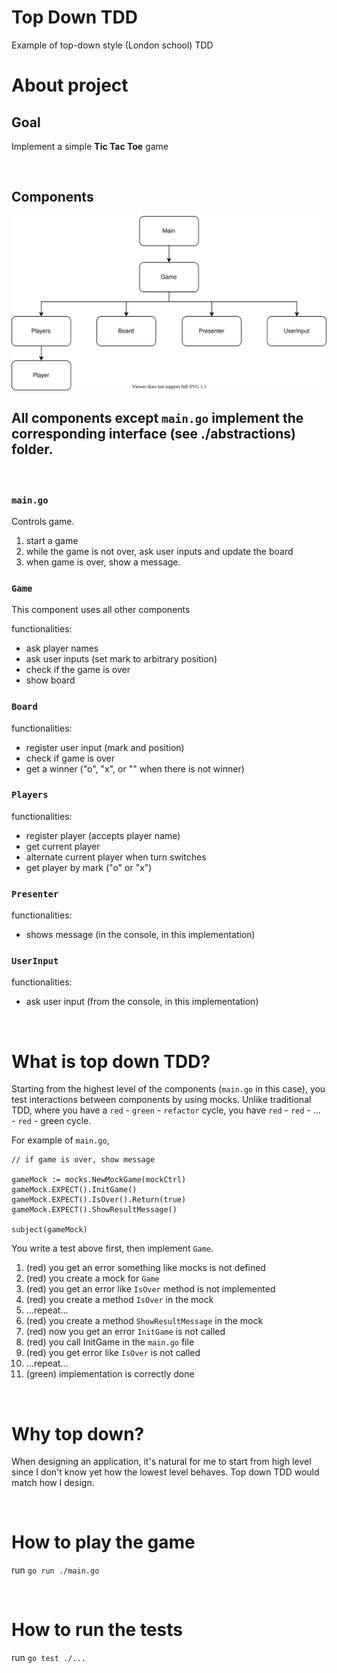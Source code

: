 # Top Down TDD

Example of top-down style (London school) TDD

# About project

## Goal

Implement a simple **Tic Tac Toe** game

<br>

## Components

![image](./docs/top-down-tdd.drawio.svg)

## All components except `main.go` implement the corresponding interface (see ./abstractions) folder.

<br>

### `main.go`

Controls game.

1. start a game
2. while the game is not over, ask user inputs and update the board
3. when game is over, show a message.

### `Game`

This component uses all other components

functionalities:

- ask player names
- ask user inputs (set mark to arbitrary position)
- check if the game is over
- show board

### `Board`

functionalities:

- register user input (mark and position)
- check if game is over
- get a winner ("o", "x", or "" when there is not winner)

### `Players`

functionalities:

- register player (accepts player name)
- get current player
- alternate current player when turn switches
- get player by mark ("o" or "x")

### `Presenter`

functionalities:

- shows message (in the console, in this implementation)

### `UserInput`

functionalities:

- ask user input (from the console, in this implementation)

<br>

# What is top down TDD?

Starting from the highest level of the components (`main.go` in this case), you test interactions between components by using mocks. Unlike traditional TDD, where you have a `red` - `green` - `refactor` cycle, you have `red` - `red` - ... - `red` - green cycle.

For example of `main.go`,

```
// if game is over, show message

gameMock := mocks.NewMockGame(mockCtrl)
gameMock.EXPECT().InitGame()
gameMock.EXPECT().IsOver().Return(true)
gameMock.EXPECT().ShowResultMessage()

subject(gameMock)
```

You write a test above first, then implement `Game`.

1. (red) you get an error something like mocks is not defined
2. (red) you create a mock for `Game`
3. (red) you get an error like `IsOver` method is not implemented
4. (red) you create a method `IsOver` in the mock
5. ...repeat...
6. (red) you create a method `ShowResultMessage` in the mock
7. (red) now you get an error `InitGame` is not called
8. (red) you call InitGame in the `main.go` file
9. (red) you get error like `IsOver` is not called
10. ...repeat...
11. (green) implementation is correctly done

<br> 
 
# Why top down?
When designing an application, it's natural for me to start from high level since I don't know yet how the lowest level behaves. Top down TDD would match how I design.

<br>

# How to play the game

run `go run ./main.go`

<br> 
 
 
# How to run the tests

run `go test ./...`
